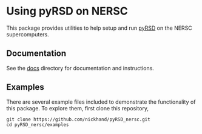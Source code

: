 # Using pyRSD on NERSC

This package provides utilities to help setup and run [pyRSD](https://github.com/nickhand/pyRSD) on the NERSC supercomputers.

## Documentation

See the [docs](https://github.com/nickhand/pyRSD_nersc/tree/master/docs) directory for documentation and instructions.

## Examples

There are several example files included to demonstrate the functionality of this package. To explore them, first clone this repository,

```
git clone https://github.com/nickhand/pyRSD_nersc.git
cd pyRSD_nersc/examples
```
